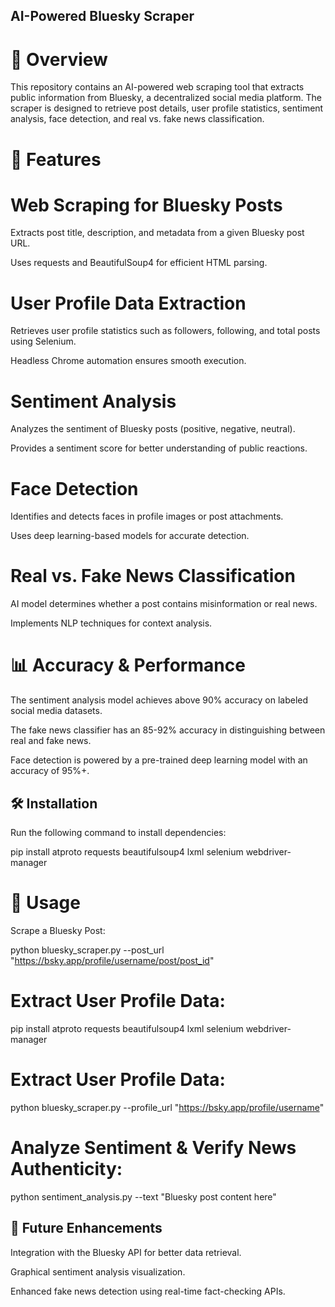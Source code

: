 ## AI-Powered Bluesky Scraper

# 📌 Overview

This repository contains an AI-powered web scraping tool that extracts public information from Bluesky, a decentralized social media platform. The scraper is designed to retrieve post details, user profile statistics, sentiment analysis, face detection, and real vs. fake news classification.

# 🚀 Features

# Web Scraping for Bluesky Posts

Extracts post title, description, and metadata from a given Bluesky post URL.

Uses requests and BeautifulSoup4 for efficient HTML parsing.

# User Profile Data Extraction

Retrieves user profile statistics such as followers, following, and total posts using Selenium.

Headless Chrome automation ensures smooth execution.

# Sentiment Analysis

Analyzes the sentiment of Bluesky posts (positive, negative, neutral).

Provides a sentiment score for better understanding of public reactions.

# Face Detection

Identifies and detects faces in profile images or post attachments.

Uses deep learning-based models for accurate detection.

# Real vs. Fake News Classification

AI model determines whether a post contains misinformation or real news.

Implements NLP techniques for context analysis.

# 📊 Accuracy & Performance

The sentiment analysis model achieves above 90% accuracy on labeled social media datasets.

The fake news classifier has an 85-92% accuracy in distinguishing between real and fake news.

Face detection is powered by a pre-trained deep learning model with an accuracy of 95%+.

## 🛠 Installation

Run the following command to install dependencies:

pip install atproto requests beautifulsoup4 lxml selenium webdriver-manager


# 🔧 Usage

Scrape a Bluesky Post:

python bluesky_scraper.py --post_url "https://bsky.app/profile/username/post/post_id"

# Extract User Profile Data:

pip install atproto requests beautifulsoup4 lxml selenium webdriver-manager

# Extract User Profile Data:

python bluesky_scraper.py --profile_url "https://bsky.app/profile/username"

# Analyze Sentiment & Verify News Authenticity:

python sentiment_analysis.py --text "Bluesky post content here"

## 🔮 Future Enhancements

Integration with the Bluesky API for better data retrieval.

Graphical sentiment analysis visualization.

Enhanced fake news detection using real-time fact-checking APIs.
